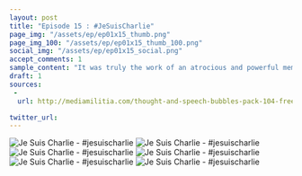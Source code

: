 ```yaml
---
layout: post
title: "Episode 15 : #JeSuisCharlie"
page_img: "/assets/ep/ep01x15_thumb.png"
page_img_100: "/assets/ep/ep01x15_thumb_100.png"
social_img: "/assets/ep/ep01x15_social.png"
accept_comments: 1
sample_content: "It was truly the work of an atrocious and powerful meme."
draft: 1
sources: 
 - 
  url: http://mediamilitia.com/thought-and-speech-bubbles-pack-104-free-vectors-and-images/

twitter_url: 
---
```



<div style="margin-left: auto; margin-right: auto; width: 600px;">
  <img src="/assets/ep/ep01x15_01.png" alt="Je Suis Charlie - #jesuischarlie" />
  <img src="/assets/ep/ep01x15_02.png" alt="Je Suis Charlie - #jesuischarlie" />
  <img src="/assets/ep/ep01x15_03.png" alt="Je Suis Charlie - #jesuischarlie" />
  <img src="/assets/ep/ep01x15_04.png" alt="Je Suis Charlie - #jesuischarlie" />
  <img src="/assets/ep/ep01x15_05.png" alt="Je Suis Charlie - #jesuischarlie" />
  <img src="/assets/ep/ep01x15_06.png" alt="Je Suis Charlie - #jesuischarlie" />
</div>

<div style="display: none">
  Script:

</div>
